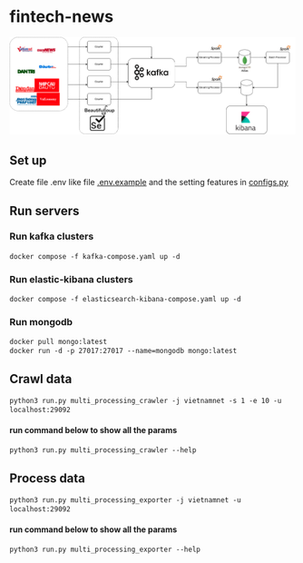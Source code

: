 # fintech-news
![Crawling And Processing Data System](bigdata.drawio.png)


## Set up
Create file .env like file [.env.example](.env.example) and the setting features in [configs.py](configs.py)

## Run servers

### Run kafka clusters
```shell
docker compose -f kafka-compose.yaml up -d
```

### Run elastic-kibana clusters
```shell
docker compose -f elasticsearch-kibana-compose.yaml up -d
```

### Run mongodb
```shell
docker pull mongo:latest
docker run -d -p 27017:27017 --name=mongodb mongo:latest
```

## Crawl data

```shell
python3 run.py multi_processing_crawler -j vietnamnet -s 1 -e 10 -u localhost:29092
```

#### run command below to show all the params
```shell
python3 run.py multi_processing_crawler --help
```

## Process data

```shell
python3 run.py multi_processing_exporter -j vietnamnet -u localhost:29092
```

#### run command below to show all the params
```shell
python3 run.py multi_processing_exporter --help
```
